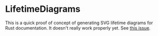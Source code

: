 # LifetimeDiagrams

This is a quick proof of concept of generating SVG lifetime diagrams for Rust documentation. It doesn't really work properly yet. See [this issue](https://github.com/rust-lang/book/issues/370).